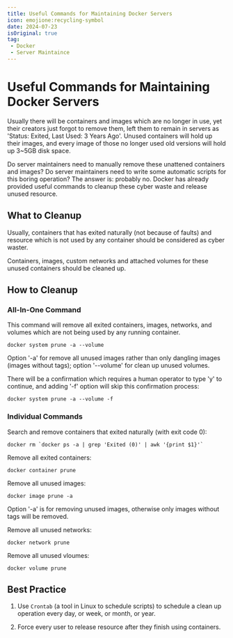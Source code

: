 ```yaml
---
title: Useful Commands for Maintaining Docker Servers
icon: emojione:recycling-symbol
date: 2024-07-23
isOriginal: true
tag:
 - Docker
 - Server Maintaince
---
```


# Useful Commands for Maintaining Docker Servers

Usually there will be containers and images which are no longer in use, yet their creators just forgot to remove them, left them to remain in servers as 'Status: Exited, Last Used: 3 Years Ago'. Unused containers will hold up their images, and every image of those no longer used old versions will hold up 3~5GB disk space.

Do server maintainers need to manually remove these unattened containers and images? Do server maintainers need to write some automatic scripts for this boring operation? The answer is: probably no. Docker has already provided useful commands to cleanup these cyber waste and release unused resource.

## What to Cleanup

Usually, containers that has exited naturally (not because of faults) and resource which is not used by any container should be considered as cyber waster. 

Containers, images, custom networks and attached volumes for these unused containers should be cleaned up.

## How to Cleanup

### All-In-One Command

This command will remove all exited containers, images, networks, and volumes which are not being used by any running container.

```shell
docker system prune -a --volume
```
Option '-a' for remove all unused images rather than only dangling images (images without tags); option '--volume' for 
clean up unused volumes.

There will be a confirmation which requires a human operator to type 'y' to continue, and adding '-f' option will skip this confirmation process:

```shell
docker system prune -a --volume -f
```

### Individual Commands

Search and remove containers that exited naturally (with exit code 0):

```shell
docker rm `docker ps -a | grep 'Exited (0)' | awk '{print $1}'`
```

Remove all exited containers:

```shell
docker container prune
```

Remove all unused images:

```shell
docker image prune -a
```

Option '-a' is for removing unused images, otherwise only images without tags will be removed.

Remove all unused networks:

```shell
docker network prune
```

Remove all unused vloumes:

```shell
docker volume prune
```

## Best Practice

1. Use `Crontab` (a tool in Linux to schedule scripts) to schedule a clean up operation every day, or week, or month, or year.

2. Force every user to release resource after they finish using containers.